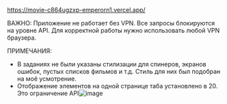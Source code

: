 https://movie-c864ugzxp-emperorn1.vercel.app/

ВАЖНО:
Приложение не работает без VPN. Все запросы блокируются на уровне API.
Для корректной работы нужно использовать любой VPN браузера.

ПРИМЕЧАНИЯ:
- В заданиях не были указаны стилизации для спинеров, экранов ошибок, пустых списков фильмов и т.д. Стиль для них был подобран на моё усмотрение.
- Отображение элементов на одной странице таба установлено в 20. Это ограничение API![image](https://github.com/EmperorN1/movie-app/assets/88553862/f31d5eed-bff7-4fb3-b849-eacdaeb11455)
